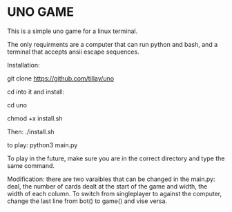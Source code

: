 # UNO GAME
This is a simple uno game for a linux terminal.

The only requirments are a computer that can run python and bash, and a terminal that accepts ansii escape sequences.

Installation:

git clone https://github.com/tillay/uno

cd into it and install:

cd uno

chmod +x install.sh

Then:
./install.sh

to play:
python3 main.py

To play in the future, make sure you are in the correct directory and type the same command.

Modification:
there are two varaibles that can be changed in the main.py:
deal, the number of cards dealt at the start of the game
and width, the width of each column.
To switch from singleplayer to against the computer, change the last line from bot() to game() and vise versa.
